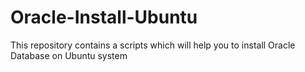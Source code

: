 # Oracle-Install-Ubuntu
This repository contains a scripts which will help you to install Oracle Database on Ubuntu system
